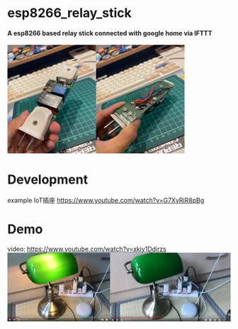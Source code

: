 # esp8266_relay_stick
#### A esp8266 based relay stick connected with google home via IFTTT
<img src="https://raw.githubusercontent.com/shannon112/esp8266_relay_stick/main/demo.png" width=400>

# Development
example IoT插座 https://www.youtube.com/watch?v=G7XyRiR8pBg


# Demo
video: https://www.youtube.com/watch?v=xkiy1Ddirzs
<img src="https://raw.githubusercontent.com/shannon112/esp8266_relay_stick/main/video_snapshot.png" width=800>
